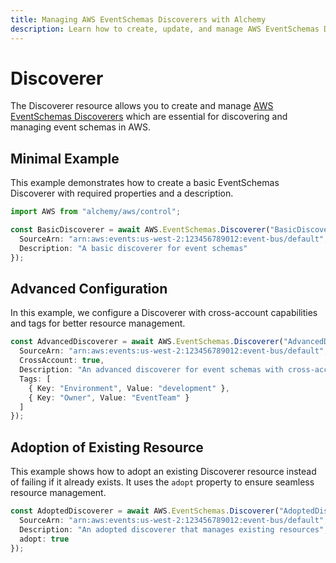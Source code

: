 ```yaml
---
title: Managing AWS EventSchemas Discoverers with Alchemy
description: Learn how to create, update, and manage AWS EventSchemas Discoverers using Alchemy Cloud Control.
---
```


# Discoverer

The Discoverer resource allows you to create and manage [AWS EventSchemas Discoverers](https://docs.aws.amazon.com/eventschemas/latest/userguide/) which are essential for discovering and managing event schemas in AWS.

## Minimal Example

This example demonstrates how to create a basic EventSchemas Discoverer with required properties and a description.

```ts
import AWS from "alchemy/aws/control";

const BasicDiscoverer = await AWS.EventSchemas.Discoverer("BasicDiscoverer", {
  SourceArn: "arn:aws:events:us-west-2:123456789012:event-bus/default",
  Description: "A basic discoverer for event schemas"
});
```

## Advanced Configuration

In this example, we configure a Discoverer with cross-account capabilities and tags for better resource management.

```ts
const AdvancedDiscoverer = await AWS.EventSchemas.Discoverer("AdvancedDiscoverer", {
  SourceArn: "arn:aws:events:us-west-2:123456789012:event-bus/default",
  CrossAccount: true,
  Description: "An advanced discoverer for event schemas with cross-account access",
  Tags: [
    { Key: "Environment", Value: "development" },
    { Key: "Owner", Value: "EventTeam" }
  ]
});
```

## Adoption of Existing Resource

This example shows how to adopt an existing Discoverer resource instead of failing if it already exists. It uses the `adopt` property to ensure seamless resource management.

```ts
const AdoptedDiscoverer = await AWS.EventSchemas.Discoverer("AdoptedDiscoverer", {
  SourceArn: "arn:aws:events:us-west-2:123456789012:event-bus/default",
  Description: "An adopted discoverer that manages existing resources",
  adopt: true
});
```